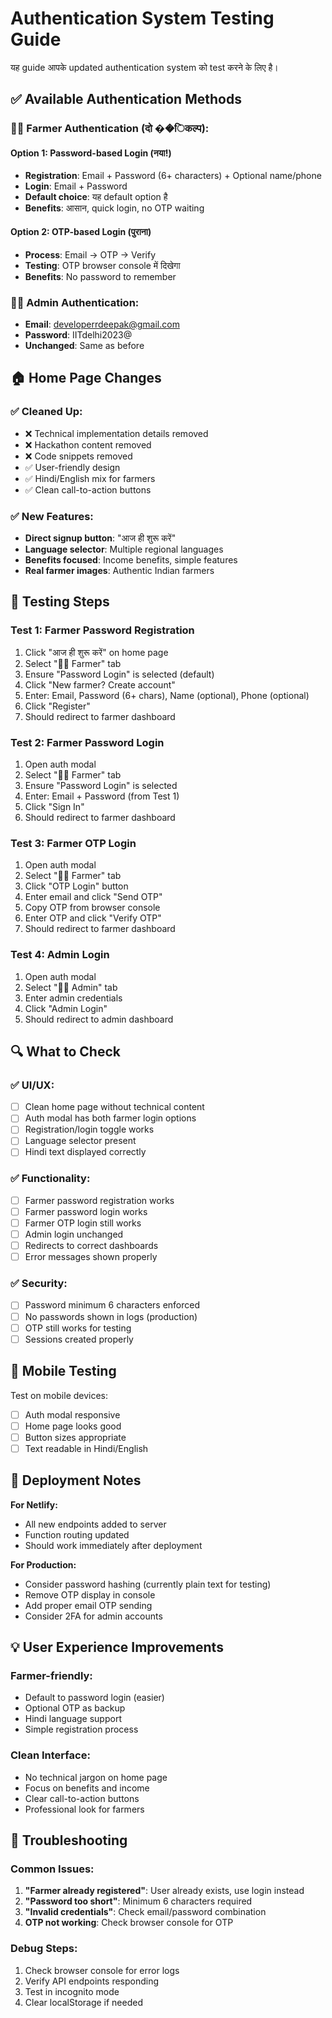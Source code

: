 # Authentication System Testing Guide

यह guide आपके updated authentication system को test करने के लिए है।

## ✅ Available Authentication Methods

### 👨‍🌾 Farmer Authentication (दो ��िकल्प):

#### Option 1: Password-based Login (नया!)

- **Registration**: Email + Password (6+ characters) + Optional name/phone
- **Login**: Email + Password
- **Default choice**: यह default option है
- **Benefits**: आसान, quick login, no OTP waiting

#### Option 2: OTP-based Login (पुराना)

- **Process**: Email → OTP → Verify
- **Testing**: OTP browser console में दिखेगा
- **Benefits**: No password to remember

### 👨‍💻 Admin Authentication:

- **Email**: developerrdeepak@gmail.com
- **Password**: IITdelhi2023@
- **Unchanged**: Same as before

## 🏠 Home Page Changes

### ✅ Cleaned Up:

- ❌ Technical implementation details removed
- ❌ Hackathon content removed
- ❌ Code snippets removed
- ✅ User-friendly design
- ✅ Hindi/English mix for farmers
- ✅ Clean call-to-action buttons

### ✅ New Features:

- **Direct signup button**: "आज ही शुरू करें"
- **Language selector**: Multiple regional languages
- **Benefits focused**: Income benefits, simple features
- **Real farmer images**: Authentic Indian farmers

## 🧪 Testing Steps

### Test 1: Farmer Password Registration

1. Click "आज ही शुरू करें" on home page
2. Select "👨‍🌾 Farmer" tab
3. Ensure "Password Login" is selected (default)
4. Click "New farmer? Create account"
5. Enter: Email, Password (6+ chars), Name (optional), Phone (optional)
6. Click "Register"
7. Should redirect to farmer dashboard

### Test 2: Farmer Password Login

1. Open auth modal
2. Select "👨‍🌾 Farmer" tab
3. Ensure "Password Login" is selected
4. Enter: Email + Password (from Test 1)
5. Click "Sign In"
6. Should redirect to farmer dashboard

### Test 3: Farmer OTP Login

1. Open auth modal
2. Select "👨‍🌾 Farmer" tab
3. Click "OTP Login" button
4. Enter email and click "Send OTP"
5. Copy OTP from browser console
6. Enter OTP and click "Verify OTP"
7. Should redirect to farmer dashboard

### Test 4: Admin Login

1. Open auth modal
2. Select "👨‍💻 Admin" tab
3. Enter admin credentials
4. Click "Admin Login"
5. Should redirect to admin dashboard

## 🔍 What to Check

### ✅ UI/UX:

- [ ] Clean home page without technical content
- [ ] Auth modal has both farmer login options
- [ ] Registration/login toggle works
- [ ] Language selector present
- [ ] Hindi text displayed correctly

### ✅ Functionality:

- [ ] Farmer password registration works
- [ ] Farmer password login works
- [ ] Farmer OTP login still works
- [ ] Admin login unchanged
- [ ] Redirects to correct dashboards
- [ ] Error messages shown properly

### ✅ Security:

- [ ] Password minimum 6 characters enforced
- [ ] No passwords shown in logs (production)
- [ ] OTP still works for testing
- [ ] Sessions created properly

## 📱 Mobile Testing

Test on mobile devices:

- [ ] Auth modal responsive
- [ ] Home page looks good
- [ ] Button sizes appropriate
- [ ] Text readable in Hindi/English

## 🚀 Deployment Notes

**For Netlify:**

- All new endpoints added to server
- Function routing updated
- Should work immediately after deployment

**For Production:**

- Consider password hashing (currently plain text for testing)
- Remove OTP display in console
- Add proper email OTP sending
- Consider 2FA for admin accounts

## 💡 User Experience Improvements

### Farmer-friendly:

- Default to password login (easier)
- Optional OTP as backup
- Hindi language support
- Simple registration process

### Clean Interface:

- No technical jargon on home page
- Focus on benefits and income
- Clear call-to-action buttons
- Professional look for farmers

## 🔧 Troubleshooting

### Common Issues:

1. **"Farmer already registered"**: User already exists, use login instead
2. **"Password too short"**: Minimum 6 characters required
3. **"Invalid credentials"**: Check email/password combination
4. **OTP not working**: Check browser console for OTP

### Debug Steps:

1. Check browser console for error logs
2. Verify API endpoints responding
3. Test in incognito mode
4. Clear localStorage if needed
